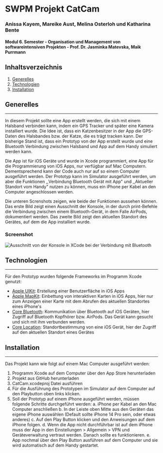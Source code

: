 # SWPM Projekt CatCam
### Anissa  Kayem, Mareike Aust, Melina Osterloh und Katharina Bente
#### Modul 6. Semester - Organisation und Management von softwareintensiven Projekten - Prof. Dr. Jasminka Matevska, Maik Purrmann

## Inhaltsverzeichnis
1. [Generelles](#general)
2. [Technologien](#technologies)
3. [Installation](#installation)

## Generelles
***
In diesem Projekt sollte eine App erstellt werden, die sich mit einem Halsband verbinden kann, indem ein GPS Tracker und später eine Kamera installiert wurde. Die Idee ist, dass ein Katzenbesitzer in der App die GPS-Daten des Halsbandes bzw. der Katze, die es trägt tracken kann. Der bisherige Stand ist, dass ein Prototyp von der App erstellt wurde und eine Bluetooth Verbindung zwischen Halsband und App auf dem Handy simuliert werden kann. 

Die App ist für iOS Geräte und wurde in Xcode programmiert, eine App für die Programmierung von iOS Apps, nur verfügbar auf Mac Computern. Dementsprechend kann der Code auch nur auf so einem Computer ausgeführt werden. Der Prototyp kann im Simulator ausgeführt werden, um aber die Funktionen ,,Verbindung Bluetooth Gerät mit App" und ,,Aktueller Standort vom Handy" nutzen zu können, muss ein iPhone per Kabel an den Computer angeschlossen werden. 

Die unteren Screnshots zeigen, wie beide der Funktionen aussehen können. Das erste Bild zeigt einen Ausschnitt der Konsole, in der durch print-Befehle die Verbindung zwischen einem Bluetooth-Gerät, in dem Falle AirPods, dokumentiert werden. Das zweite Bild zeigt den aktuellen Standort des Gerätes, auf dem die App installiert wurde. 
### Screenshot
![Ausschnitt von der Konsole in XCode bei der Verbindung mit Bluetooth](/Screenshots/AusschnittKonsole)

## Technologien
***
Für den Prototyp wurden folgende Frameworks im Programm Xcode genutzt:

* [Apple UIKit](https://developer.apple.com/documentation/uikit): Erstellung einer Benutzerfläche in iOS Apps
* [Apple MapKit](https://developer.apple.com/documentation/mapkit/): Einbettung von interaktiven Karten in iOS Apps, hier nur zum Anzeigen einer Karte mit dem Abrufen des aktuellen Standortes eines iPhone's
* [Core Bluetooth](https://developer.apple.com/documentation/corebluetooth): Kommunikation über Bluetooth auf iOS Geräten, hier Zugriff auf Bluetooth Kopfhörer bzw. AirPods. Das Gerät kann gesucht und sich mit ihm verbunden werden.
* [Core Location](https://developer.apple.com/documentation/corelocation): Standortbestimmung von eine iOS Gerät, hier der Zugriff auf den aktuellen Standort eines Gerätes

## Installation
***
Das Projekt kann wie folgt auf einem Mac Computer ausgeführt werden:

1. Programm Xcode auf dem Computer über den App Store herunterladen
2. Projekt aus GitHub herunterladen
3. CatCam.xcodeproj Datei ausführen
4. Für die Ausführung des Prototypen im Simulator auf dem Computer auf den Playbutton oben links klicken.
5. Soll der Prototyp auf einem iPhone ausgeführt werden, müssen folgende Schritte durchgeführt werden:
  a. iPhone per Kabel an den Mac Computer anschließen
  b. In der Leiste oben Mitte aus den Geräten das eigene iPhone auswählen (Default sollte iPhone 14 Pro sein, oder etwas anderes)
  c. Auf den Play Button klicken und den Anweisungen auf dem iPhone folgen.
  d. Wenn die App nicht durchführbar ist auf dem iPhone muss der App in den Einstellungen > Allgemein > VPN und Geräteverwaltung       vertraut werden. Danach sollte es funktionieren.
  e. App nochmal über den Play Button ausführen auf dem Computer und sie wird automatisch auf dem Handy gestartet.
